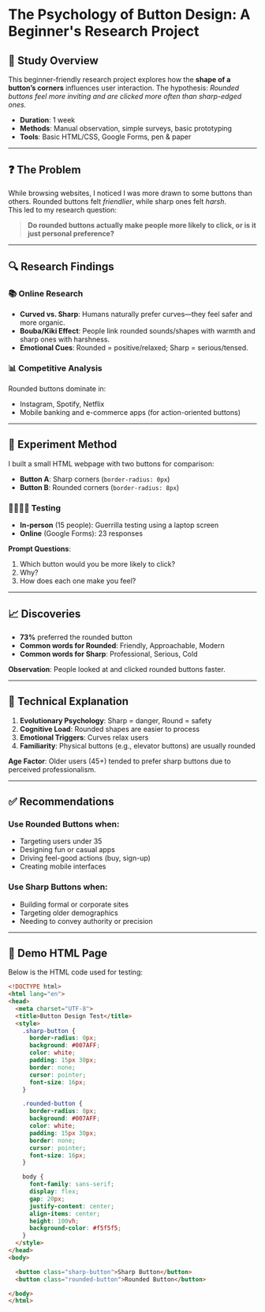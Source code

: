 # The Psychology of Button Design: A Beginner's Research Project

## 📘 Study Overview

This beginner-friendly research project explores how the **shape of a button’s corners** influences user interaction. The hypothesis: *Rounded buttons feel more inviting and are clicked more often than sharp-edged ones.*

- **Duration**: 1 week
- **Methods**: Manual observation, simple surveys, basic prototyping  
- **Tools**: Basic HTML/CSS, Google Forms, pen & paper

---

## ❓ The Problem

While browsing websites, I noticed I was more drawn to some buttons than others. Rounded buttons felt *friendlier*, while sharp ones felt *harsh*.  
This led to my research question:

> **Do rounded buttons actually make people more likely to click, or is it just personal preference?**

---

## 🔍 Research Findings

### 📚 Online Research

- **Curved vs. Sharp**: Humans naturally prefer curves—they feel safer and more organic.
- **Bouba/Kiki Effect**: People link rounded sounds/shapes with warmth and sharp ones with harshness.
- **Emotional Cues**: Rounded = positive/relaxed; Sharp = serious/tensed.

### 📊 Competitive Analysis

Rounded buttons dominate in:
- Instagram, Spotify, Netflix
- Mobile banking and e-commerce apps (for action-oriented buttons)

---

## 🧪 Experiment Method

I built a small HTML webpage with two buttons for comparison:

- **Button A**: Sharp corners (`border-radius: 0px`)
- **Button B**: Rounded corners (`border-radius: 8px`)

### 👨‍👩‍👧‍👦 Testing

- **In-person** (15 people): Guerrilla testing using a laptop screen  
- **Online** (Google Forms): 23 responses

**Prompt Questions**:
1. Which button would you be more likely to click?
2. Why?
3. How does each one make you feel?

---

## 📈 Discoveries

- **73%** preferred the rounded button  
- **Common words for Rounded**: Friendly, Approachable, Modern  
- **Common words for Sharp**: Professional, Serious, Cold  

**Observation**: People looked at and clicked rounded buttons faster.

---

## 🧠 Technical Explanation

1. **Evolutionary Psychology**: Sharp = danger, Round = safety
2. **Cognitive Load**: Rounded shapes are easier to process
3. **Emotional Triggers**: Curves relax users
4. **Familiarity**: Physical buttons (e.g., elevator buttons) are usually rounded

**Age Factor**: Older users (45+) tended to prefer sharp buttons due to perceived professionalism.

---

## ✅ Recommendations

### Use **Rounded Buttons** when:
- Targeting users under 35
- Designing fun or casual apps
- Driving feel-good actions (buy, sign-up)
- Creating mobile interfaces

### Use **Sharp Buttons** when:
- Building formal or corporate sites
- Targeting older demographics
- Needing to convey authority or precision

---

## 🧾 Demo HTML Page

Below is the HTML code used for testing:

```html
<!DOCTYPE html>
<html lang="en">
<head>
  <meta charset="UTF-8">
  <title>Button Design Test</title>
  <style>
    .sharp-button {
      border-radius: 0px;
      background: #007AFF;
      color: white;
      padding: 15px 30px;
      border: none;
      cursor: pointer;
      font-size: 16px;
    }

    .rounded-button {
      border-radius: 8px;
      background: #007AFF;
      color: white;
      padding: 15px 30px;
      border: none;
      cursor: pointer;
      font-size: 16px;
    }

    body {
      font-family: sans-serif;
      display: flex;
      gap: 20px;
      justify-content: center;
      align-items: center;
      height: 100vh;
      background-color: #f5f5f5;
    }
  </style>
</head>
<body>

  <button class="sharp-button">Sharp Button</button>
  <button class="rounded-button">Rounded Button</button>

</body>
</html>
